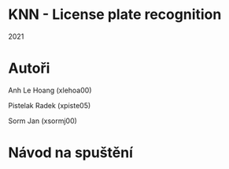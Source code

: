 # KNN - License plate recognition
2021

# Autoři
Anh Le Hoang (xlehoa00)

Pistelak Radek (xpiste05)

Sorm Jan (xsormj00)

# Návod na spuštění

